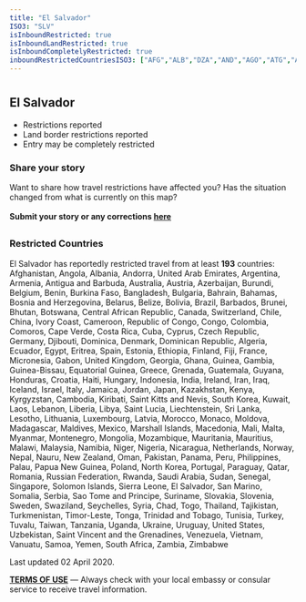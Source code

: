 ```yaml
---
title: "El Salvador"
ISO3: "SLV"
isInboundRestricted: true
isInboundLandRestricted: true
isInboundCompletelyRestricted: true
inboundRestrictedCountriesISO3: ["AFG","ALB","DZA","AND","AGO","ATG","ARG","ARM","AUS","AUT","AZE","BHS","BHR","BGD","BRB","BLR","BEL","BLZ","BEN","BTN","BOL","BIH","BWA","BRA","BRN","BGR","BFA","BDI","KHM","CMR","CAN","CPV","CAF","TCD","CHL","CHN","COL","COM","COG","COD","CRI","CIV","HRV","CUB","CYP","CZE","DNK","DJI","DMA","DOM","ECU","EGY","SLV","GNQ","ERI","EST","ETH","FJI","FIN","FRA","GAB","GMB","GEO","DEU","GHA","GRC","GRD","GTM","GIN","GNB","GUY","HTI","HND","HUN","ISL","IND","IDN","IRN","IRQ","IRL","ISR","ITA","JAM","JPN","JOR","KAZ","KEN","KIR","PRK","KOR","KWT","KGZ","LAO","LVA","LBN","LSO","LBR","LBY","LIE","LTU","LUX","MKD","MDG","MWI","MYS","MDV","MLI","MLT","MHL","MRT","MUS","MEX","FSM","MDA","MCO","MNG","MNE","MAR","MOZ","MMR","NAM","NRU","NPL","NLD","NZL","NIC","NER","NGA","NOR","OMN","PAK","PLW","PAN","PNG","PRY","PER","PHL","POL","PRT","QAT","ROU","RUS","RWA","KNA","LCA","VCT","WSM","SMR","STP","SAU","SEN","SRB","SYC","SLE","SGP","SVK","SVN","SLB","SOM","ZAF","ESP","LKA","SDN","SUR","SWZ","SWE","CHE","SYR","TJK","TZA","THA","TLS","TGO","TON","TTO","TUN","TUR","TKM","TWN","TUV","UGA","UKR","ARE","GBR","USA","URY","UZB","VUT","VEN","VNM","YEM","ZMB","ZWE"]
---
```


# <h2 class="ModalContent__Header">El Salvador</h2>

* <div class="Badge ModalContent__Badge--PartialRestrictions">Restrictions reported</div>
* <div class="Badge ModalContent__Badge--LandRestrictions">Land border restrictions reported</div>
* <div class="Badge ModalContent__Badge--CompleteRestrictions">Entry may be completely restricted</div>

<h3 class="ModalContent__SubHeader">Share your story</h3>
<p>Want to share how travel restrictions have affected you? Has the situation changed from what is currently on this map? <br/><br/><strong>Submit your story or any corrections <a href="https://forms.gle/9WuvQPAHg4ReRZLN6" target="_blank" rel="noopener noreferrer">here</a></strong></p>

## <h3 class="ModalContent__SubHeader">Restricted Countries</h3>
<p>El Salvador has reportedly restricted travel from at least <strong>193</strong> countries: Afghanistan, Angola, Albania, Andorra, United Arab Emirates, Argentina, Armenia, Antigua and Barbuda, Australia, Austria, Azerbaijan, Burundi, Belgium, Benin, Burkina Faso, Bangladesh, Bulgaria, Bahrain, Bahamas, Bosnia and Herzegovina, Belarus, Belize, Bolivia, Brazil, Barbados, Brunei, Bhutan, Botswana, Central African Republic, Canada, Switzerland, Chile, China, Ivory Coast, Cameroon, Republic of Congo, Congo, Colombia, Comoros, Cape Verde, Costa Rica, Cuba, Cyprus, Czech Republic, Germany, Djibouti, Dominica, Denmark, Dominican Republic, Algeria, Ecuador, Egypt, Eritrea, Spain, Estonia, Ethiopia, Finland, Fiji, France, Micronesia, Gabon, United Kingdom, Georgia, Ghana, Guinea, Gambia, Guinea-Bissau, Equatorial Guinea, Greece, Grenada, Guatemala, Guyana, Honduras, Croatia, Haiti, Hungary, Indonesia, India, Ireland, Iran, Iraq, Iceland, Israel, Italy, Jamaica, Jordan, Japan, Kazakhstan, Kenya, Kyrgyzstan, Cambodia, Kiribati, Saint Kitts and Nevis, South Korea, Kuwait, Laos, Lebanon, Liberia, Libya, Saint Lucia, Liechtenstein, Sri Lanka, Lesotho, Lithuania, Luxembourg, Latvia, Morocco, Monaco, Moldova, Madagascar, Maldives, Mexico, Marshall Islands, Macedonia, Mali, Malta, Myanmar, Montenegro, Mongolia, Mozambique, Mauritania, Mauritius, Malawi, Malaysia, Namibia, Niger, Nigeria, Nicaragua, Netherlands, Norway, Nepal, Nauru, New Zealand, Oman, Pakistan, Panama, Peru, Philippines, Palau, Papua New Guinea, Poland, North Korea, Portugal, Paraguay, Qatar, Romania, Russian Federation, Rwanda, Saudi Arabia, Sudan, Senegal, Singapore, Solomon Islands, Sierra Leone, El Salvador, San Marino, Somalia, Serbia, Sao Tome and Principe, Suriname, Slovakia, Slovenia, Sweden, Swaziland, Seychelles, Syria, Chad, Togo, Thailand, Tajikistan, Turkmenistan, Timor-Leste, Tonga, Trinidad and Tobago, Tunisia, Turkey, Tuvalu, Taiwan, Tanzania, Uganda, Ukraine, Uruguay, United States, Uzbekistan, Saint Vincent and the Grenadines, Venezuela, Vietnam, Vanuatu, Samoa, Yemen, South Africa, Zambia, Zimbabwe</p>

<p>Last updated 02 April 2020.</p>
<p><strong><a href="https://restrictedtravelmap.com/terms" target="_blank" rel="noopener noreferrer">TERMS OF USE</a></strong> — Always check with your local embassy or consular service to receive travel information.</p>
